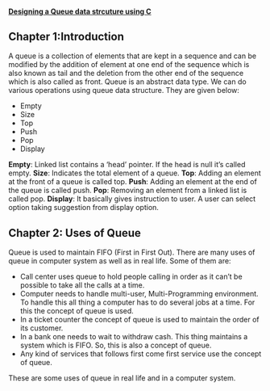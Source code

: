 #### [Designing a Queue data strcuture using C](../lab10/1.1.c)
## Chapter 1:Introduction

A queue is a collection of elements that are kept in a sequence and can be modified by the addition of element at one end of the sequence which is also known as tail and the deletion from the other end of the sequence which is also called as front. Queue is an abstract data type.
We can do various operations using queue data structure. They are given below:

*	Empty
* Size
* Top
* Push
* Pop
*	Display

<b>Empty</b>: Linked list contains a ‘head’ pointer. If the head is null it’s called empty.
<b>Size</b>: Indicates the total element of a queue.
<b>Top</b>: Adding an element at the front of a queue is called top.
<b>Push</b>: Adding an element at the end of the queue is called push.
<b>Pop</b>: Removing an element from a linked list is called pop.
<b>Display</b>: It basically gives instruction to user. A user can select option taking suggestion from display option.
 

## Chapter 2: Uses of Queue

Queue is used to maintain FIFO (First in First Out). There are many uses of queue in computer system as well as in real life. Some of them are:

*	Call center uses queue to hold people calling in order as it can’t be possible to take all the calls at a time.
*	Computer needs to handle multi-user, Multi-Programming environment. To handle this all thing a computer has to do several jobs at a time. For this the concept of queue is used.
*	In a ticket counter the concept of queue is used to maintain the order of its customer.
*	In a bank one needs to wait to withdraw cash. This thing maintains a system which is FIFO. So, this is also a concept of queue.
*	Any kind of services that follows first come first service use the concept of queue.

These are some uses of queue in real life and in a computer system. 




